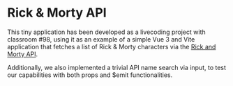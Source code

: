 # Rick & Morty API

This tiny application has been developed as a livecoding project with classroom #98, using it as an example of a simple Vue 3 and Vite application that fetches a list of Rick & Morty characters via the [Rick and Morty API](https://rickandmortyapi.com/).

Additionally, we also implemented a trivial API name search via input, to test our capabilities with both props and $emit functionalities.
